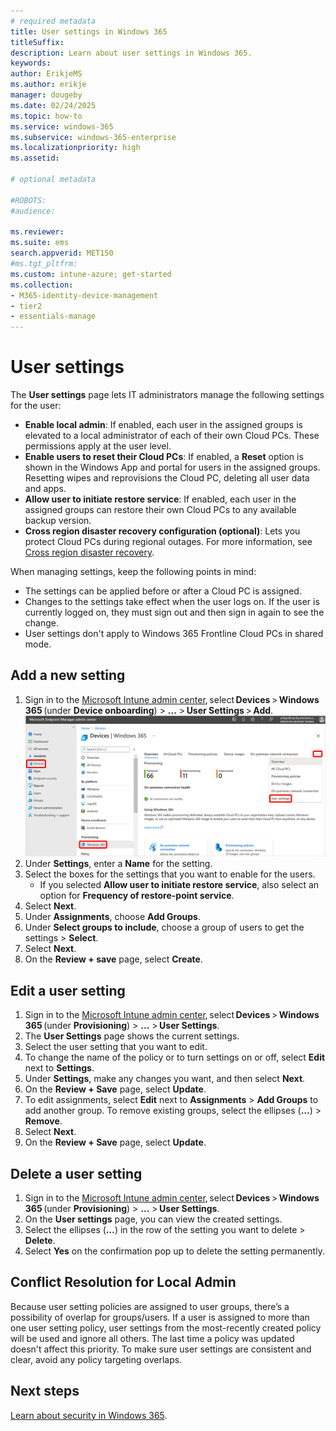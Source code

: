 ```yaml
---
# required metadata
title: User settings in Windows 365
titleSuffix:
description: Learn about user settings in Windows 365.
keywords:
author: ErikjeMS  
ms.author: erikje
manager: dougeby
ms.date: 02/24/2025
ms.topic: how-to
ms.service: windows-365
ms.subservice: windows-365-enterprise
ms.localizationpriority: high
ms.assetid: 

# optional metadata

#ROBOTS:
#audience:

ms.reviewer: 
ms.suite: ems
search.appverid: MET150
#ms.tgt_pltfrm:
ms.custom: intune-azure; get-started
ms.collection:
- M365-identity-device-management
- tier2
- essentials-manage
---
```


# User settings

The **User settings** page lets IT administrators manage the following settings for the user:

- **Enable local admin**: If enabled, each user in the assigned groups is elevated to a local administrator of each of their own Cloud PCs. These permissions apply at the user level.
- **Enable users to reset their Cloud PCs**: If enabled, a **Reset** option is shown in the Windows App and portal for users in the assigned groups. Resetting wipes and reprovisions the Cloud PC, deleting all user data and apps.
- **Allow user to initiate restore service**: If enabled, each user in the assigned groups can restore their own Cloud PCs to any available backup version.
- **Cross region disaster recovery configuration (optional)**: Lets you protect Cloud PCs during regional outages. For more information, see [Cross region disaster recovery](cross-region-disaster-recovery.md).

When managing settings, keep the following points in mind:

- The settings can be applied before or after a Cloud PC is assigned.
- Changes to the settings take effect when the user logs on. If the user is currently logged on, they must sign out and then sign in again to see the change.
- User settings don't apply to Windows 365 Frontline Cloud PCs in shared mode.

## Add a new setting

1. Sign in to the [Microsoft Intune admin center](https://go.microsoft.com/fwlink/?linkid=2109431), select **Devices** > **Windows 365** (under **Device onboarding**) > **...** > **User Settings** > **Add**.
![Screenshot of add user setting](./media/assign-users-as-local-admin/user-settings.png)
2. Under **Settings**, enter a **Name** for the setting.
3. Select the boxes for the settings that you want to enable for the users.
    - If you selected **Allow user to initiate restore service**, also select an option for **Frequency of restore-point service**.
5. Select **Next**.  
6. Under **Assignments**, choose **Add Groups**.
7. Under **Select groups to include**, choose a group of users to get the settings > **Select**.  
8. Select **Next**.
9. On the **Review + save** page, select **Create**.  

## Edit a user setting

1. Sign in to the [Microsoft Intune admin center](https://go.microsoft.com/fwlink/?linkid=2109431), select **Devices** > **Windows 365** (under **Provisioning**) > **...**  > **User Settings**.
2. The **User Settings** page shows the current settings.  
3. Select the user setting that you want to edit.
5. To change the name of the policy or to turn settings on or off, select **Edit** next to **Settings**.
6. Under **Settings**, make any changes you want, and then select **Next**.  
7. On the **Review + Save** page, select **Update**.  
8. To edit assignments, select **Edit** next to **Assignments** > **Add Groups** to add another group. To remove existing groups, select the ellipses (**…**) > **Remove**.  
9. Select **Next**.  
10. On the **Review + Save** page, select **Update**.  

## Delete a user setting

1. Sign in to the [Microsoft Intune admin center](https://go.microsoft.com/fwlink/?linkid=2109431), select **Devices** > **Windows 365** (under **Provisioning**) > **...**  > **User Settings**.
2. On the **User settings** page, you can view the created settings.  
3. Select the ellipses (**…**) in the row of the setting you want to delete > **Delete**.
4. Select **Yes** on the confirmation pop up to delete the setting permanently.

## Conflict Resolution for Local Admin

Because user setting policies are assigned to user groups, there’s a possibility of overlap for groups/users. If a user is assigned to more than one user setting policy, user settings from the most-recently created policy will be used and ignore all others. The last time a policy was updated doesn't affect this priority. To make sure user settings are consistent and clear, avoid any policy targeting overlaps.

<!-- ########################## -->
## Next steps

[Learn about security in Windows 365](security-guidelines.md).
